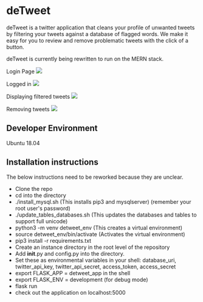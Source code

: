 # deTweet

deTweet is a twitter application that cleans your profile of unwanted tweets by filtering your tweets against a database of flagged words. We make it easy for you to review and remove problematic tweets with the click of a button. 

deTweet is currently being rewritten to run on the MERN stack. 


Login Page
<img src="https://github.com/robertglatzel/detweet/blob/master/images/Screen%20Shot%202019-04-03%20at%2010.17.19%20AM.png" />

Logged in
<img src="https://github.com/robertglatzel/detweet/blob/master/images/Screen%20Shot%202019-04-03%20at%2010.17.34%20AM.png" />

Displaying filtered tweets
<img src="https://github.com/robertglatzel/detweet/blob/master/images/Screen%20Shot%202019-04-03%20at%2010.18.15%20AM.png" />

Removing tweets
<img src="https://github.com/robertglatzel/detweet/blob/master/images/Screen%20Shot%202019-04-03%20at%2010.18.32%20AM.png" />


## Developer Environment
Ubuntu 18.04


## Installation instructions

The below instructions need to be reworked because they are unclear.

 - Clone the repo
 - cd into the directory
 - ./install_mysql.sh (This installs pip3 and mysqlserver) (remember your root user's password)
 - ./update_tables_databases.sh (This updates the databases and tables to support full unicode)
 - python3 -m venv detweet_env (This creates a virtual environment)
 - source detweet_env/bin/activate (Activates the virtual environment)
 - pip3 install -r requirements.txt
 - Create an instance directory in the root level of the repository
 - Add __init__.py and config.py into the directory.
 - Set these as environmental variables in your shell: database_uri, twitter_api_key, twitter_api_secret, access_token, access_secret
 - export FLASK_APP = detweet_app in the shell
 - export FLASK_ENV = development (for debug mode)
 - flask run
 - check out the application on localhost:5000

